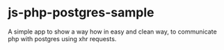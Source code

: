 # js-php-postgres-sample
A simple app to show a way how in easy and clean way, to communicate php with postgres using xhr requests.
